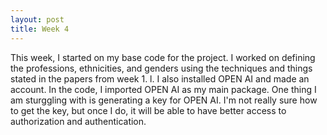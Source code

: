 ```yaml
---
layout: post
title: Week 4
---
```

This week, I started on my base code for the project. I worked on defining the professions, ethnicities, and genders using the techniques and things stated in the papers from week 1. 
l. I also installed OPEN AI and made an account. In the code, I imported OPEN AI as my main package. One thing I am sturggling with is generating a key for OPEN AI. I'm not really sure how to get the key,
but once I do, it will be able to have better access to authorization and authentication.
